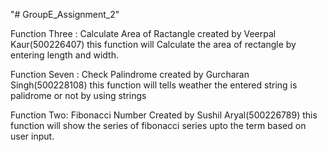 "# GroupE_Assignment_2" 

Function Three : Calculate Area of Ractangle
created by Veerpal Kaur(500226407)
this function will Calculate the area of rectangle by entering length and width.

Function Seven : Check Palindrome
created by Gurcharan Singh(500228108)
this function will tells weather the entered string is palidrome or not by using strings

Function Two: Fibonacci Number
Created by Sushil Aryal(500226789)
this function will show the series of fibonacci series upto the term based on user input.